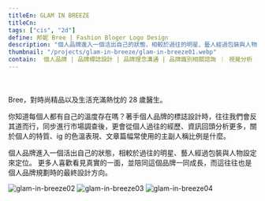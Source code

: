 ```yaml
---
titleEn: GLAM IN BREEZE
titleCn:
tags: ["cis", "2d"]
define: 邦妮 Bree | Fashion Bloger Logo Design
description: "個人品牌進入一個活出自己的狀態，相較於過往的明星、藝人經過包裝與人物設定來定位。更多人喜歡看見真實的一面，並陪同這個品牌一同成長，而這往往也是個人品牌規劃時的最終設計方向。"
thumbnail: "/projects/glam-in-breeze/glam-in-breeze01.webp"
contain:  個人品牌 | 品牌標誌設計 | 品牌理念溝通 | 品牌識別相關諮詢 ｜ 視覺分析
---
```


<section>　

Bree，對時尚精品以及生活充滿熱忱的 28 歲醫生。

你知道每個人都有自己的溫度存在嗎？著手個人品牌的標誌設計時，往往我們會反其道而行，同步進行市場調查後，更會從個人過往的經歷、資訊回頭分析更多，關於個人的特質、ig 的色溫表現、文章篇幅常使用的主副人稱比例是什麼。

個人品牌進入一個活出自己的狀態，相較於過往的明星、藝人經過包裝與人物設定來定位。
更多人喜歡看見真實的一面，並陪同這個品牌一同成長，而這往往也是個人品牌規劃時的最終設計方向。

</section>

<section>

<img alt="glam-in-breeze02" data-src="/projects/glam-in-breeze/glam-in-breeze02.webp" />
<img alt="glam-in-breeze03" data-src="/projects/glam-in-breeze/glam-in-breeze03.webp" />
<img alt="glam-in-breeze04" data-src="/projects/glam-in-breeze/glam-in-breeze04.webp" />

</section>
